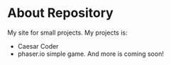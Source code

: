 # About Repository
My site for small projects.
My projects is:
* Caesar Coder
* phaser.io simple game.
And more is coming soon!
#

